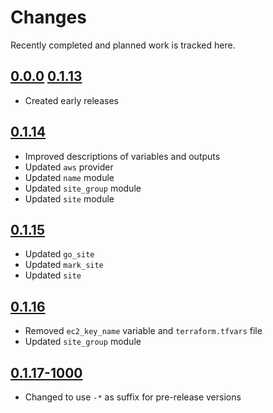 # Changes
Recently completed and planned work is tracked here.

## [0.0.0](.) [0.1.13](.)
- Created early releases

## [0.1.14](.)
- Improved descriptions of variables and outputs
- Updated `aws` provider
- Updated `name` module
- Updated `site_group` module
- Updated `site` module

## [0.1.15](.)
- Updated `go_site`
- Updated `mark_site`
- Updated `site`

## [0.1.16](.)
- Removed `ec2_key_name` variable and `terraform.tfvars` file
- Updated `site_group` module

## [0.1.17-1000](.)
- Changed to use `-*` as suffix for pre-release versions
